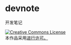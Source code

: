 # devnote
开发笔记



<a rel="license" href="http://creativecommons.org/licenses/by-nc/3.0/cn/">
<img alt="Creative Commons License" style="border-width:0" src="http://i.creativecommons.org/l/by-nc/3.0/cn/88x31.png" />
</a>
<br />本作品采用<a rel="license" href= 知识共享署名-非商业性使用 3.0 中国大陆许可协议</a>进行许可。 
